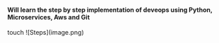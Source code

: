 <h4>Will learn the step by step implementation of deveops using Python, Microservices, Aws and Git</h4>touch
![Steps](image.png)
